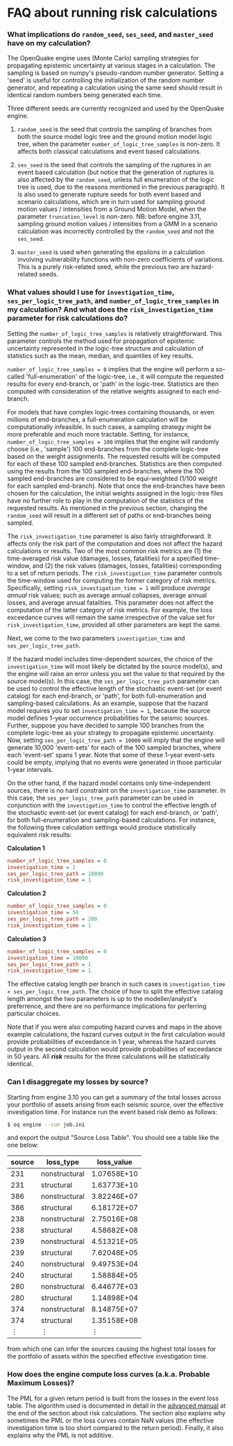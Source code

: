 # FAQ about running risk calculations

### What implications do `random_seed`, `ses_seed`, and `master_seed` have on my calculation?

The OpenQuake engine uses (Monte Carlo) sampling strategies for
propagating epistemic uncertainty at various stages in a calculation.
The sampling is based on numpy's pseudo-random number generator.
Setting a 'seed' is useful for controlling the initialization of the 
random number generator, and repeating a calculation using the same
seed should result in identical random numbers being generated each time.

Three different seeds are currently recognized and used by the OpenQuake
engine.

1. `random_seed` is the seed that controls the sampling of branches 
from both the source model logic tree and the ground motion model logic tree,
when the parameter `number_of_logic_tree_samples` is non-zero.
It affects both classical calculations and event based calculations.

2. `ses_seed` is the seed that controls the sampling of the ruptures
in an event based calculation (but notice that the generation of
ruptures is also affected by the `random_seed`, unless full
enumeration of the logic tree is used, due to the reasons mentioned in
the previous paragraph). It is also used to generate rupture seeds for
both event based and scenario calculations, which are in turn used
for sampling ground motion values / intensities from a Ground Motion Model,
when the parameter `truncation_level` is non-zero. NB: before engine
3.11, sampling ground motion values / intensities from a GMM in
a scenario calculation was incorrectly controlled by the `random_seed`
and not the `ses_seed`.

3. `master_seed` is used when generating the epsilons in a calculation 
involving vulnerability functions with non-zero coefficients of 
variations. This is a purely risk-related seed, while the previous 
two are hazard-related seeds.

### What values should I use for `investigation_time`, `ses_per_logic_tree_path`, and `number_of_logic_tree_samples` in my calculation? And what does the `risk_investigation_time` parameter for risk calculations do?

Setting the `number_of_logic_tree_samples` is relatively straightforward. This
parameter controls the method used for propagation of epistemic uncertainty
represented in the logic-tree structure and calculation of statistics such as
the mean, median, and quantiles of key results.

`number_of_logic_tree_samples = 0` implies that the engine will perform a
so-called 'full-enumeration' of the logic-tree, i.e., it will compute the
requested results for every end-branch, or 'path' in the logic-tree. Statistics
are then computed with consideration of the relative weights assigned to each
end-branch.

For models that have complex logic-trees containing thousands, or even millions
of end-branches, a full-enumeration calculation will be computationally
infeasible. In such cases, a sampling strategy might be more preferable and much
more tractable. Setting, for instance, `number_of_logic_tree_samples = 100`
implies that the engine will randomly choose (i.e., 'sample') 100 end-branches
from the complete logic-tree based on the weight assignments. The requested
results will be computed for each of these 100 sampled end-branches. Statistics
are then computed using the results from the 100 sampled end-branches, where the
100 sampled end-branches are considered to be equi-weighted (1/100 weight for
each sampled end-branch). Note that once the end-branches have been chosen for
the calculation, the initial weights assigned in the logic-tree files have no
further role to play in the computation of the statistics of the requested
results. As mentioned in the previous section, changing the `random_seed` will
result in a different set of paths or end-branches being sampled.

The `risk_investigation_time` parameter is also fairly straightforward. It
affects only the risk part of the computation and does not affect the hazard
calculations or results. Two of the most common risk metrics are (1) the
time-averaged risk value (damages, losses, fatalities) for a specified
time-window, and (2) the risk values (damages, losses, fatalities) corresponding
to a set of return periods. The `risk_investigation_time` parameter controls the
time-window used for computing the former category of risk metrics.
Specifically, setting `risk_investigation_time = 1` will produce _average
annual_ risk values; such as average annual collapses, average annual losses,
and average annual fatalities. This parameter does not affect the computation of
the latter category of risk metrics. For example, the loss exceedance curves
will remain the same irrespective of the value set for
`risk_investigation_time`, provided all other parameters are kept the same.

Next, we come to the two parameters `investigation_time` and
`ses_per_logic_tree_path`.

If the hazard model includes time-dependent sources, the choice of the
`investigation_time` will most likely be dictated by the source model(s), and
the engine will raise an error unless you set the value to that required by the
source model(s). In this case, the `ses_per_logic_tree_path` parameter can be
used to control the effective length of the stochastic event-set (or event
catalog) for each end-branch, or 'path', for both full-enumeration and
sampling-based calculations. As an example, suppose that the hazard model
requires you to set `investigation_time = 1`, because the source model defines
1-year occurrence probabilities for the seismic sources. Further, suppose you
have decided to sample 100 branches from the complete logic-tree as your
strategy to propagate epistemic uncertainty. Now, setting
`ses_per_logic_tree_path = 10000` will imply that the engine will generate
10,000 'event-sets' for each of the 100 sampled branches, where each 'event-set'
spans 1 year. Note that some of these 1-year event-sets could be empty, implying
that no events were generated in those particular 1-year intervals.

On the other hand, if the hazard model contains only time-independent sources,
there is no hard constraint on the `investigation_time` parameter. In this case,
the `ses_per_logic_tree_path` parameter can be used in conjunction with the
`investigation_time` to control the effective length of the stochastic event-set
(or event catalog) for each end-branch, or 'path', for both full-enumeration and
sampling-based calculations. For instance, the following three calculation
settings would produce statistically equivalent risk results:

**Calculation 1**
```ini
number_of_logic_tree_samples = 0
investigation_time = 1
ses_per_logic_tree_path = 10000
risk_investigation_time = 1
```

**Calculation 2**
```ini
number_of_logic_tree_samples = 0
investigation_time = 50
ses_per_logic_tree_path = 200
risk_investigation_time = 1
```

**Calculation 3**
```ini
number_of_logic_tree_samples = 0
investigation_time = 10000
ses_per_logic_tree_path = 1
risk_investigation_time = 1
```

The effective catalog length per branch in such cases is `investigation_time ×
ses_per_logic_tree_path`. The choice of how to split the effective catalog
length amongst the two parameters is up to the modeller/analyst's preferrence,
and there are no performance implications for perferring particular choices.

Note that if you were also computing hazard curves and maps in the above
example calculations, the hazard curves output in the first calculation would
provide probabilities of exceedance in 1 year, whereas the hazard curves
output in the second calculation would provide probabilities of exceedance in
50 years. All _**risk**_ results for the three calculations will be
statistically identical.


### Can I disaggregate my losses by source?

Starting from engine 3.10 you can get a summary of the total losses across your
portfolio of assets arising from each seismic source, over the effective
investigation time. 
For instance run the event based risk demo as follows:
```bash
$ oq engine --run job.ini
```
and export the output "Source Loss Table".
You should see a table like the one below:

| source | loss_type     | loss_value  |
|--------|---------------|-------------|
| 231    | nonstructural | 1.07658E+10 |
| 231    | structural    | 1.63773E+10 |
| 386    | nonstructural | 3.82246E+07 |
| 386    | structural    | 6.18172E+07 |
| 238    | nonstructural | 2.75016E+08 |
| 238    | structural    | 4.58682E+08 |
| 239    | nonstructural | 4.51321E+05 |
| 239    | structural    | 7.62048E+05 |
| 240    | nonstructural | 9.49753E+04 |
| 240    | structural    | 1.58884E+05 |
| 280    | nonstructural | 6.44677E+03 |
| 280    | structural    | 1.14898E+04 |
| 374    | nonstructural | 8.14875E+07 |
| 374    | structural    | 1.35158E+08 |
| ⋮      | ⋮             | ⋮           |

from which one can infer the sources causing the highest total losses for
the portfolio of assets within the specified effective investigation time.


### How does the engine compute loss curves (a.k.a. Probable Maximum Losses)?

The PML for a given return period is built from the losses in the event loss
table. The algorithm used is documented in detail in the [advanced
manual](https://docs.openquake.org/oq-engine/advanced/event_based.html?highlight=pml#the-probable-maximum-loss-pml-and-the-loss-curves) at
the end of the section about risk calculations. The section also explains
why sometimes the PML or the loss curves contain NaN values (the
effective investigation time is too short compared to the return period).
Finally, it also explains why the PML is not additive.
